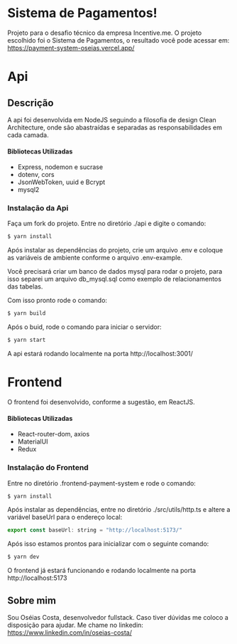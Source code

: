 # Sistema de Pagamentos!

Projeto para o desafio técnico da empresa Incentive.me. O projeto escolhido foi o Sistema de Pagamentos, o resultado você pode acessar em: 
https://payment-system-oseias.vercel.app/

# Api

## Descrição

A api foi desenvolvida em NodeJS seguindo a filosofia de design Clean Architecture, onde são abastraídas e separadas as responsabilidades em cada camada. 

#### Bibliotecas Utilizadas

- Express, nodemon e sucrase
- dotenv, cors
- JsonWebToken, uuid e Bcrypt
- mysql2


### Instalação da Api

Faça um fork do projeto. Entre no diretório ./api e digite o comando:
```bash
$ yarn install
```

Após instalar as dependências do projeto, crie um arquivo .env e coloque as variáveis de ambiente conforme o arquivo .env-example.

Você precisará criar um banco de dados mysql para rodar o projeto, para isso separei um arquivo db_mysql.sql como exemplo de relacionamentos das tabelas.

Com isso pronto rode o comando: 

```bash
$ yarn build
```

Após o buid, rode o comando para iniciar o servidor: 

```bash
$ yarn start
```

A api estará rodando localmente na porta http://localhost:3001/

# Frontend

O frontend foi desenvolvido, conforme a sugestão, em ReactJS. 

#### Bibliotecas Utilizadas

- React-router-dom, axios
- MaterialUI 
- Redux 

### Instalação do Frontend

Entre no diretório .frontend-payment-system e rode o comando: 

```bash
$ yarn install
```

Após instalar as dependências, entre no diretório ./src/utils/http.ts e altere a variável baseUrl para o endereço local: 

```js
export const baseUrl: string = "http://localhost:5173/"
```

Após isso estamos prontos para inicializar com o seguinte comando: 

```bash
$ yarn dev
```

O frontend já estará funcionando e rodando localmente na porta http://localhost:5173

## Sobre mim

Sou Oséias Costa, desenvolvedor fullstack. Caso tiver dúvidas me coloco a disposição para ajudar. Me chame no linkedin: 
https://www.linkedin.com/in/oseias-costa/